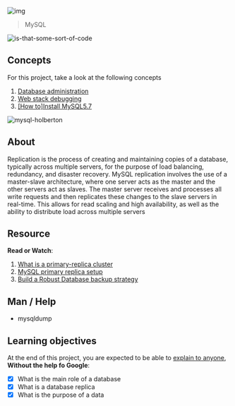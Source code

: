 ![img](https://assets.imaginablefutures.com/media/images/ALX_Logo.max-200x150.png)
  > MySQL

![is-that-some-sort-of-code](https://media4.giphy.com/media/SSM6HdOicCahnOZ5hM/200w.webp?cid=ecf05e47bjhb09umwsgaqef2kx608fx3di0n5pusq65utqe9&rid=200w.webp&ct=g)

## Concepts
For this project, take a look at the following concepts
1. [Database administration](https://intranet.alxswe.com/concepts/49)
2. [Web stack debugging](https://intranet.alxswe.com/concepts/68)
3. [[How to]Install MySQL5.7](https://intranet.alxswe.com/concepts/100002)

![mysql-holberton](https://s3.amazonaws.com/intranet-projects-files/holbertonschool-sysadmin_devops/280/KkrkDHT.png)


## About
Replication is the process of creating and maintaining copies of a database, typically across multiple servers, for the purpose of load balancing, redundancy, and disaster recovery. MySQL replication involves the use of a master-slave architecture, where one server acts as the master and the other servers act as slaves. The master server receives and processes all write requests and then replicates these changes to the slave servers in real-time. This allows for read scaling and high availability, as well as the ability to distribute load across multiple servers

## Resource
__Read or Watch__:
1. [What is a primary-replica cluster](https://www.digitalocean.com/community/tutorials/how-to-choose-a-redundancy-plan-to-ensure-high-availability#sql-replication)
2. [MySQL primary replica setup](https://www.digitalocean.com/community/tutorials/how-to-set-up-replication-in-mysql)
3. [Build a Robust Database backup strategy](https://www.databasejournal.com/ms-sql/developing-a-sql-server-backup-strategy/)


## Man / Help
- mysqldump

## Learning objectives
At the end of this project, you are expected to be able to [explain to anyone](https://fs.blog/feynman-learning-technique/), __Without the help fo Google__:

- [X] What is the main role of a database
- [X] What is a database replica
- [X] What is the purpose of a data
